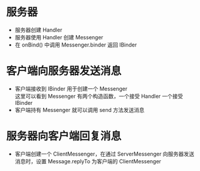 # 服务器
* 服务器创建 Handler
* 服务器使用 Handler 创建 Messenger
* 在 onBind() 中调用 Messenger.binder 返回 IBinder

# 客户端向服务器发送消息
* 客户端接收到 IBinder 用于创建一个 Messenger  
这里可以看到 Messenger 有两个构造函数，一个接受 Handler 一个接受 IBinder
* 客户端持有 Messenger 就可以调用 send 方法发送消息

# 服务器向客户端回复消息
* 客户端创建一个 ClientMessenger，在通过 ServerMessenger 向服务器发送消息时，设置 Message.replyTo 为客户端的 ClientMessenger